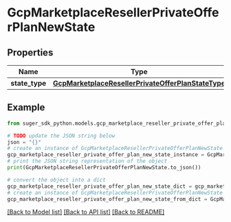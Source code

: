 # GcpMarketplaceResellerPrivateOfferPlanNewState


## Properties

Name | Type | Description | Notes
------------ | ------------- | ------------- | -------------
**state_type** | [**GcpMarketplaceResellerPrivateOfferPlanStateType**](GcpMarketplaceResellerPrivateOfferPlanStateType.md) |  | [optional] 

## Example

```python
from suger_sdk_python.models.gcp_marketplace_reseller_private_offer_plan_new_state import GcpMarketplaceResellerPrivateOfferPlanNewState

# TODO update the JSON string below
json = "{}"
# create an instance of GcpMarketplaceResellerPrivateOfferPlanNewState from a JSON string
gcp_marketplace_reseller_private_offer_plan_new_state_instance = GcpMarketplaceResellerPrivateOfferPlanNewState.from_json(json)
# print the JSON string representation of the object
print(GcpMarketplaceResellerPrivateOfferPlanNewState.to_json())

# convert the object into a dict
gcp_marketplace_reseller_private_offer_plan_new_state_dict = gcp_marketplace_reseller_private_offer_plan_new_state_instance.to_dict()
# create an instance of GcpMarketplaceResellerPrivateOfferPlanNewState from a dict
gcp_marketplace_reseller_private_offer_plan_new_state_from_dict = GcpMarketplaceResellerPrivateOfferPlanNewState.from_dict(gcp_marketplace_reseller_private_offer_plan_new_state_dict)
```
[[Back to Model list]](../README.md#documentation-for-models) [[Back to API list]](../README.md#documentation-for-api-endpoints) [[Back to README]](../README.md)


